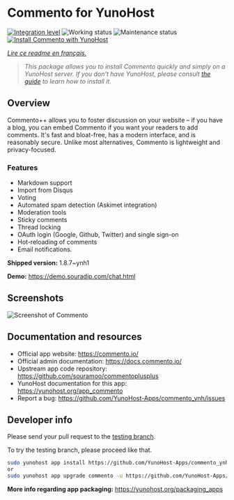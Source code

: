 <!--
N.B.: This README was automatically generated by https://github.com/YunoHost/apps/tree/master/tools/README-generator
It shall NOT be edited by hand.
-->

# Commento for YunoHost

[![Integration level](https://dash.yunohost.org/integration/commento.svg)](https://dash.yunohost.org/appci/app/commento) ![Working status](https://ci-apps.yunohost.org/ci/badges/commento.status.svg) ![Maintenance status](https://ci-apps.yunohost.org/ci/badges/commento.maintain.svg)  
[![Install Commento with YunoHost](https://install-app.yunohost.org/install-with-yunohost.svg)](https://install-app.yunohost.org/?app=commento)

*[Lire ce readme en français.](./README_fr.md)*

> *This package allows you to install Commento quickly and simply on a YunoHost server.
If you don't have YunoHost, please consult [the guide](https://yunohost.org/#/install) to learn how to install it.*

## Overview

Commento++ allows you to foster discussion on your website – if you have a blog, you can embed Commento if you want your readers to add comments. It's fast and bloat-free, has a modern interface, and is reasonably secure. Unlike most alternatives, Commento is lightweight and privacy-focused.

### Features

- Markdown support
- Import from Disqus
- Voting
- Automated spam detection (Askimet integration)
- Moderation tools
- Sticky comments
- Thread locking
- OAuth login (Google, Github, Twitter) and single sign-on
- Hot-reloading of comments
- Email notifications.


**Shipped version:** 1.8.7~ynh1


**Demo:** https://demo.souradip.com/chat.html

## Screenshots

![Screenshot of Commento](./doc/screenshots/Screenshot.png)

## Documentation and resources

* Official app website: <https://commento.io/>
* Official admin documentation: <https://docs.commento.io/>
* Upstream app code repository: <https://github.com/souramoo/commentoplusplus>
* YunoHost documentation for this app: <https://yunohost.org/app_commento>
* Report a bug: <https://github.com/YunoHost-Apps/commento_ynh/issues>

## Developer info

Please send your pull request to the [testing branch](https://github.com/YunoHost-Apps/commento_ynh/tree/testing).

To try the testing branch, please proceed like that.

``` bash
sudo yunohost app install https://github.com/YunoHost-Apps/commento_ynh/tree/testing --debug
or
sudo yunohost app upgrade commento -u https://github.com/YunoHost-Apps/commento_ynh/tree/testing --debug
```

**More info regarding app packaging:** <https://yunohost.org/packaging_apps>

